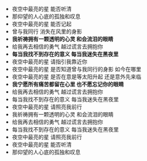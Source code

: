 - 夜空中最亮的星 能否听清
- 那仰望的人心底的孤独和叹息
- 夜空中最亮的星 能否记起
- 曾与我同行 消失在风里的身影
- **我祈祷拥有一颗透明的心灵 和会流泪的眼睛**
- 给我再去相信的勇气 越过谎言去拥抱你
- **每当我找不到存在的意义 每当我迷失在黑夜里**
- 夜空中最亮的星 请指引我靠近你
- 夜空中最亮的星 是否知道曾与我同行的身影 如今在哪里
- 夜空中最亮的星 是否在意是等太阳升起 还是意外先来临
- **我宁愿所有痛苦都留在心里 也不愿忘记你的眼睛**
- 给我再去相信的勇气 越过谎言去拥抱你
- 每当我找不到存在的意义 每当我迷失在黑夜里
- 夜空中最亮的星 请照亮我前行
- 我祈祷拥有一颗透明的心灵 和会流泪的眼睛
- 给我再去相信的勇气 越过谎言去拥抱你
- 每当我找不到存在的意义 每当我迷失在黑夜里
- 夜空中最亮的星 请照亮我前行
- 夜空中最亮的星 能否听清
- 那仰望的人心底的孤独和叹息